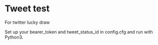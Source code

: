 # Tweet test
For twitter lucky draw
   
Set up your bearer_token and tweet_status_id in config.cfg and run with Python3.

